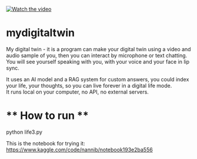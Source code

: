 [![Watch the video](https://img.youtube.com/vi/AqPgEY65E0E/maxresdefault.jpg)](https://youtu.be/AqPgEY65E0E)

# mydigitaltwin  
My digital twin - it is a program can make your digital twin using a video and audio sample of you, then you can interact by microphone or text chatting.  
You will see yourself speaking with you, with your voice and your face in lip sync.  

It uses an AI model and a RAG system for custom answers, you could index your life, your thoughts, so you can live forever in a digital life mode.  
It runs local on your computer, no API, no external servers.  

# ** How to run **  
python life3.py  

This is the notebook for trying it:  
https://www.kaggle.com/code/nannib/notebook193e2ba556  
